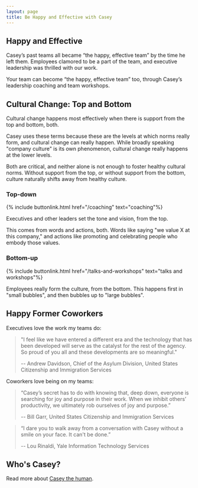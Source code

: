 ```yaml
---
layout: page
title: Be Happy and Effective with Casey
---
```


## Happy and Effective

Casey’s past teams all became “the happy, effective team” by the time he left them. Employees clamored to be a part of the team, and executive leadership was thrilled with our work.

Your team can become “the happy, effective team” too, through Casey’s leadership coaching and team workshops.

## Cultural Change: Top and Bottom

Cultural change happens most effectively when there is support from the top and bottom, both.

Casey uses these terms because these are the levels at which norms really form, and cultural change can really happen. While broadly speaking "company culture" is its own phenomenon, cultural change really happens at the lower levels.

Both are critical, and neither alone is not enough to foster healthy cultural norms. Without support from the top, or without support from the bottom, culture naturally shifts away from healthy culture.

<div class="grid grid-cols-2" markdown="1">

<div markdown="1">

### Top-down

{% include buttonlink.html href="/coaching" text="coaching"%}

Executives and other leaders set the tone and vision, from the top.

This comes from words and actions, both. Words like saying "we value X at this company," and actions like promoting and celebrating people who embody those values.

</div>

<div markdown="1">

### Bottom-up

{% include buttonlink.html href="/talks-and-workshops" text="talks and workshops"%}

Employees really form the culture, from the bottom. This happens first in "small bubbles", and then bubbles up to "large bubbles".

</div>

</div>

## Happy Former Coworkers

Executives love the work my teams do:

> "I feel like we have entered a different era and the technology that has been developed will serve as the catalyst for the rest of the agency. So proud of you all and these developments are so meaningful."
>
> -- Andrew Davidson, Chief of the Asylum Division, United States Citizenship and Immigration Services

Coworkers love being on my teams:

> “Casey’s secret has to do with knowing that, deep down, everyone is searching for joy and purpose in their work. When we inhibit others’ productivity, we ultimately rob ourselves of joy and purpose.”
>
> -- Bill Garr, United States Citizenship and Immigration Services

> “I dare you to walk away from a conversation with Casey without a smile on your face. It can't be done.”
>
> -- Lou Rinaldi, Yale Information Technology Services

## Who's Casey?

Read more about [Casey the human](/my-story).
